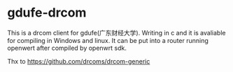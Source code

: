 # gdufe-drcom
This is a drcom client for gdufe(广东财经大学).
Writing in c and it is avaliable for compiling in Windows and linux.
It can be put into a router running openwert after compiled by openwrt sdk.

Thx to https://github.com/drcoms/drcom-generic
